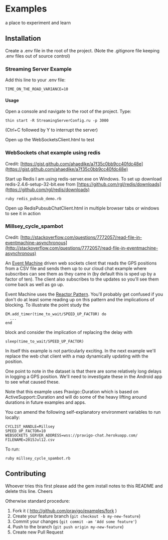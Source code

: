 # Examples

a place to experiment and learn

## Installation

Create a .env file in the root of the project.  (Note the .gitignore file keeping .env files out of source control)

### Streaming Server Example
Add this line to your .env file:
```
TIME_ON_THE_ROAD_VARIANCE=10
```
#### Usage
Open a console and navigate to the root of the project.  Type:
```
thin start -R StreamingServerConfig.ru -p 3000
```
(Ctrl+C followed by Y to interrupt the server)

Open up the WebSocketsClient.html to test

### WebSockets chat example using redis

Credit: [https://gist.github.com/ahaedike/a7f35c0bb9cc40fdc48e](https://gist.github.com/ahaedike/a7f35c0bb9cc40fdc48e)

Start up Redis I am using redis-server.exe on Windows.  To set up download redis-2.4.6-setup-32-bit.exe from [https://github.com/rgl/redis/downloads](https://github.com/rgl/redis/downloads)

```
ruby redis_pubsub_demo.rb
```

Open up RedisPubsubChatClient.html in multiple browser tabs or windows to see it in action

### Millsey_cycle_spambot

Credit: [http://stackoverflow.com/questions/7772057/read-file-in-eventmachine-asynchronous](http://stackoverflow.com/questions/7772057/read-file-in-eventmachine-asynchronous)

An [Event Machine](https://github.com/eventmachine/eventmachine) driven web sockets client that reads the GPS positions from a CSV file and sends them up to our cloud chat example where subscribes can see them as they came in (by default this is sped up by a factor of ten).  The client also subscribes to the updates so you'll see them come back as well as go up.

Event Machine uses the [Reactor Pattern](https://en.wikipedia.org/wiki/Reactor_pattern).  You'll probably get confused if you don't do at least some reading up on this pattern and the implications of blocking.  To illustrate the point study the 

```
EM.add_timer(time_to_wait/SPEED_UP_FACTOR) do
  ...
end    
```

block and consider the implication of replacing the delay with

```
sleep(time_to_wait/SPEED_UP_FACTOR) 
```

In itself this example is not particularly exciting.  In the next example we'll replace the web chat client with a map dynamically updating with the position.

One point to note in the dataset is that there are some relatively long delays in logging a GPS position.  We'll need to investigate these in the Android app to see what caused these.

Note that this example uses Pravigo::Duration which is based on ActiveSupport::Duration and will do some of the heavy lifting around durations in future examples and apps.

You can amend the following self-explanatory environment variables to run locally:

```
CYCLIST_HANDLE=Millsey
SPEED_UP_FACTOR=10
WEBSOCKETS_SERVER_ADDRESS=wss://pravigo-chat.herokuapp.com/
FILENAME=2015Jul12.csv
```

To run:

```
ruby millsey_cycle_spambot.rb
```


## Contributing

Whoever tries this first please add the gem install notes to this README and delete this line. Cheers

Otherwise standard procedure:

1. Fork it ( http://github.com/pravigo/examples/fork )
2. Create your feature branch (`git checkout -b my-new-feature`)
3. Commit your changes (`git commit -am 'Add some feature'`)
4. Push to the branch (`git push origin my-new-feature`)
5. Create new Pull Request
